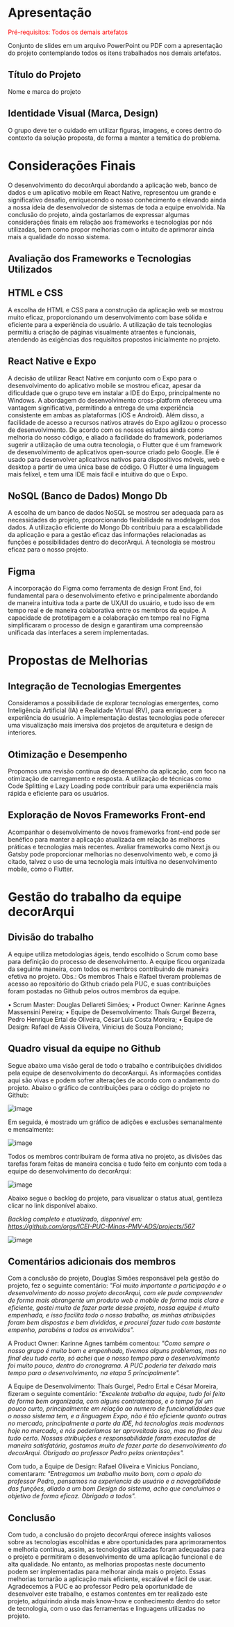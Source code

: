 # Apresentação

<span style="color:red">Pré-requisitos: Todos os demais artefatos</span>

Conjunto de slides em um arquivo PowerPoint ou PDF com a apresentação do projeto contemplando todos os itens trabalhados nos demais artefatos.

## Título do Projeto

Nome e marca do projeto

## Identidade Visual (Marca, Design)

O grupo deve ter o cuidado em utilizar figuras, imagens, e cores dentro do contexto da solução proposta, de forma a manter a temática do problema.

# Considerações Finais
O desenvolvimento do decorArqui abordando a aplicação web, banco de dados e um aplicativo mobile em React Native, representou um grande e significativo desafio, enriquecendo o nosso conhecimento e elevando ainda a nossa ideia de desenvolvedor de sistemas de toda a equipe envolvida. Na conclusão do projeto, ainda gostaríamos de expressar algumas considerações finais em relação aos frameworks e tecnologias por nós utilizadas, bem como propor melhorias com o intuito de aprimorar ainda mais a qualidade do nosso sistema.
>
## Avaliação dos Frameworks e Tecnologias Utilizados
## HTML e CSS
A escolha de HTML e CSS para a construção da aplicação web se mostrou muito eficaz, proporcionando um desenvolvimento com base sólida e eficiente para a experiência do usuário. A utilização de tais tecnologias permitiu a criação de páginas visualmente atraentes e funcionais, atendendo às exigências dos requisitos propostos inicialmente no projeto.

## React Native e Expo
A decisão de utilizar React Native em conjunto com o Expo para o desenvolvimento do aplicativo mobile se mostrou eficaz, apesar da dificuldade que o grupo teve em instalar a IDE do Expo, principalmente no Windows. A abordagem do desenvolvimento cross-platform ofereceu uma vantagem significativa, permitindo a entrega de uma experiência consistente em ambas as plataformas (iOS e Android). Além disso, a facilidade de acesso a recursos nativos através do Expo agilizou o processo de desenvolvimento. De acordo com os nossos estudos ainda como melhoria do nosso código, e aliado a facilidade do framework, poderíamos sugerir a utilização de uma outra tecnologia, o Flutter que é um framework de desenvolvimento de aplicativos open-source criado pelo Google. Ele é usado para desenvolver aplicativos nativos para dispositivos móveis, web e desktop a partir de uma única base de código. O Flutter é uma linguagem mais felíxel, e tem uma IDE mais fácil e intuitiva do que o Expo.

## NoSQL (Banco de Dados) Mongo Db
A escolha de um banco de dados NoSQL se mostrou ser adequada para as necessidades do projeto, proporcionando flexibilidade na modelagem dos dados. A utilização eficiente do Mongo Db contribuiu para a escalabilidade da aplicação e para a gestão eficaz das informações relacionadas as funções e possibilidades dentro do decorArqui. A tecnologia se mostrou eficaz para o nosso projeto.

## Figma
A incorporação do Figma como ferramenta de design Front End, foi fundamental para o desenvolvimento efetivo e principalmente abordando de maneira intuitiva toda a parte de UX/UI do usuário, e tudo isso de em tempo real e de maneira colaborativa entre os membros da equipe. A capacidade de prototipagem e a colaboração em tempo real no Figma simplificaram o processo de design e garantiram uma compreensão unificada das interfaces a serem implementadas.

# Propostas de Melhorias

## Integração de Tecnologias Emergentes
Consideramos a possibilidade de explorar tecnologias emergentes, como Inteligência Artificial (IA) e Realidade Virtual (RV), para enriquecer a experiência do usuário. A implementação destas tecnologias pode oferecer uma visualização mais imersiva dos projetos de arquitetura e design de interiores.

## Otimização e Desempenho
Propomos uma revisão contínua do desempenho da aplicação, com foco na otimização de carregamento e resposta. A utilização de técnicas como Code Splitting e Lazy Loading pode contribuir para uma experiência mais rápida e eficiente para os usuários.

## Exploração de Novos Frameworks Front-end
Acompanhar o desenvolvimento de novos frameworks front-end pode ser benéfico para manter a aplicação atualizada em relação às melhores práticas e tecnologias mais recentes. Avaliar frameworks como Next.js ou Gatsby pode proporcionar melhorias no desenvolvimento web, e como já citado, talvez o uso de uma tecnologia mais intuitiva no desenvolvimento mobile, como o Flutter.


# Gestão do trabalho da equipe decorArqui

## Divisão do trabalho
A equipe utiliza metodologias ágeis, tendo escolhido o Scrum como base para definição do processo de desenvolvimento. A equipe ficou organizada da seguinte maneira, com todos os membros contribuindo de maneira efetiva no projeto. Obs.: Os membros Thaís e Rafael tiveram problemas de acesso ao repositório do Github criado pela PUC, e suas contribuições foram postadas no Github pelos outros membros da equipe.

•	Scrum Master: Douglas Dellareti Simões;
•	Product Owner: Karinne Agnes Massensini Pereira;
•	Equipe de Desenvolvimento: Thaís Gurgel Bezerra, Pedro Henrique Ertal de Oliveira, César Luis Costa Moreira;
•	Equipe de Design: Rafael de Assis Oliveira, Vinicius de Souza Ponciano;

## Quadro visual da equipe no Github
Segue abaixo uma visão geral de todo o trabalho e contribuições divididos pela equipe de desenvolvimento do decorAarqui. As informações contidas aqui são vivas e podem sofrer alterações de acordo com o andamento do projeto.
Abaixo o gráfico de contribuições para o código do projeto no Github:

![image](https://github.com/ICEI-PUC-Minas-PMV-ADS/pmv-ads-2023-2-e4-proj-infra-t4-decorarqui/assets/103225907/d42af7ca-8083-40b2-b884-fbe79c0cf848)

Em seguida, é mostrado um gráfico de adições e exclusões semanalmente e mensalmente:

![image](https://github.com/ICEI-PUC-Minas-PMV-ADS/pmv-ads-2023-2-e4-proj-infra-t4-decorarqui/assets/103225907/b704005e-b59f-40df-b566-13b5501e9db4)

Todos os membros contribuíram de forma ativa no projeto, as divisões das tarefas foram feitas de maneira concisa e tudo feito em conjunto com toda a equipe do desenvolvimento do decorArqui:

![image](https://github.com/ICEI-PUC-Minas-PMV-ADS/pmv-ads-2023-2-e4-proj-infra-t4-decorarqui/assets/103225907/87af9a7f-caf8-4fe4-9f03-35d48bf1405e)

Abaixo segue o backlog do projeto, para visualizar o status atual, gentileza clicar no link disponível abaixo.

*Backlog completo e atualizado, disponível em: https://github.com/orgs/ICEI-PUC-Minas-PMV-ADS/projects/567*

![image](https://github.com/ICEI-PUC-Minas-PMV-ADS/pmv-ads-2023-2-e4-proj-infra-t4-decorarqui/assets/103225907/824e2843-f84b-426f-a0f5-c0b4a18ec3d4)

## Comentários adicionais dos membros
Com a conclusão do projeto, Douglas Simões responsável pela gestão do projeto, fez o seguinte comentário:
*"Foi muito importante a participação e o desenvolvimento do nosso projeto decorArqui, com ele pude compreender de forma mais abrangente um produto web e mobile de forma mais clara e eficiente, gostei muito de fazer parte desse projeto, nossa equipe é muito empenhada, e isso facilita todo o nosso trabalho, as minhas atribuições foram bem dispostas e bem divididas, e procurei fazer tudo com bastante empenho, parabéns a todos os envolvidos".*

A Product Owner: Karinne Agnes também comentou: *"Como sempre o nosso grupo é muito bom e empenhado, tivemos alguns problemas, mas no final deu tudo certo, só achei que o nosso tempo para o desenvolvimento foi muito pouco, dentro do cronograma. A PUC poderia ter deixado mais tempo para o desenvolvimento, na etapa 5 principalmente".*

A Equipe de Desenvolvimento: Thaís Gurgel, Pedro Ertal e César Moreira, fizeram o seguinte comentário:
*"Excelente trabalho da equipe, tudo foi feito de forma bem organizada, com alguns contratempos, e o tempo foi um pouco curto, principalmente em relação ao numero de funcionalidades que o nosso sistema tem, e a linguagem Expo, não é tão eficiente quanto outras no mercado, principalmente a parte da IDE, há tecnologias mais modernas hoje no mercado, e nós poderíamos ter aproveitado isso, mas no final deu tudo certo. Nossas atribuições e responsabilidade foram executadas de maneira satisfatória, gostamos muito de fazer parte do desenvolvimento do decorArqui. Obrigado ao professor Pedro pelas orientações".*

Com tudo, a Equipe de Design: Rafael Oliveira e Vinicius Ponciano, comentaram: *"Entregamos um trabalho muito bom, com o apoio do professor Pedro, pensamos na experiencia do usuário e a navegabilidade das funções, aliado a um bom Design do sistema, acho que concluímos o objetivo de forma eficaz. Obrigado a todos".*

## Conclusão
Com tudo, a conclusão do projeto decorArqui oferece insights valiosos sobre as tecnologias escolhidas e abre oportunidades para aprimoramentos e melhoria contínua, assim, as tecnologias utilizadas foram adequadas para o projeto e permitiram o desenvolvimento de uma aplicação funcional e de alta qualidade. No entanto, as melhorias propostas neste documento podem ser implementadas para melhorar ainda mais o projeto. Essas melhorias tornarão a aplicação mais eficiente, escalável e fácil de usar. 
Agradecemos à PUC e ao professor Pedro pela oportunidade de desenvolver este trabalho, e estamos contentes em ter realizado este projeto, adquirindo ainda mais know-how e conhecimento dentro do setor de tecnologia, com o uso das ferramentas e linguagens utilizadas no projeto.















